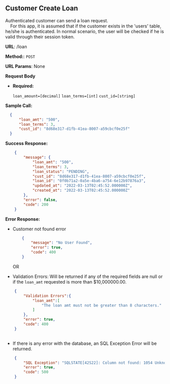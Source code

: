 **Customer Create Loan**
----
  Authenticated customer can send a loan request. <br>
  &nbsp;&nbsp;&nbsp; For this app, it is assumed that if the customer exists in the 'users' table, he/she is authenticated. In normal scenario, the user will be checked if he is valid through their session token.

 **URL**: /loan

**Method:**:  `POST`
  
**URL Params**: None

**Request Body**

*  **Required:**
 
   `loan_amount=[decimal]` `loan_terms=[int]` `cust_id=[string]`

**Sample Call:**

  ```json
    {
        "loan_amt": "500",
        "loan_terms": 3,
        "cust_id": "8d68e317-d1fb-41ea-8007-a59cbcf0e25f"
    }
  ```

**Success Response:**
```json
    {
        "message": {
            "loan_amt": "500",
            "loan_terms": 3,
            "loan_status": "PENDING",
            "cust_id": "8d68e317-d1fb-41ea-8007-a59cbcf0e25f",
            "loan_id": "0f0b71a2-0a5e-4ba6-a754-6e12b97876a3",
            "updated_at": "2022-03-13T02:45:52.000000Z",
            "created_at": "2022-03-13T02:45:52.000000Z"
        },
        "error": false,
        "code": 200
    }
```
 
**Error Response:**

* Customer not found error

    ```json
        {
            "message": "No User Found",
            "error": true,
            "code": 400
        }
    ```
    OR

* Validation Errors: Will be returned if any of the required fields are null or if the `loan_amt` requested is more than $10,000000.00.

```json
    {
        "Validation Errors":{
            "loan_amt":[
                "The loan amt must not be greater than 8 characters."
            ]
        },
        "error": true,
        "code": 400
    }
    
```
    

* If there is any error with the database, an SQL Exception Error will be returned.

```json
    {
        "SQL Exception": "SQLSTATE[42S22]: Column not found: 1054 Unknown column 'loan_' in 'field list' (SQL: insert into `loans` (`loan_`, `loan_terms`, `loan_status`, `cust_id`, `loan_id`, `updated_at`, `created_at`) values (5000, 3, PENDING, 8d68e317-d1fb-41ea-8007-a59cbcf0e25f, 105856bc-3d19-4bb7-9808-dccb5fa1f19c, 2022-03-13 02:56:53, 2022-03-13 02:56:53))",
        "error": true,
        "code": 500
    }
```

